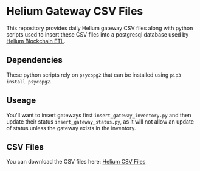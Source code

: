 # Helium Gateway CSV Files

This repository provides daily Helium gateway CSV files along with python scripts used to insert these CSV files into a postgresql database used by [Helium Blockchain ETL](https://github.com/helium/blockchain-etl "Helium Blockchain ETL").

## Dependencies

These python scripts rely on `psycopg2` that can be installed using `pip3 install psycopg2`.

## Useage

You'll want to insert gateways first `insert_gateway_inventory.py` and then update their status `insert_gateway_status.py`, as it will not allow an update of status unless the gateway exists in the inventory.

## CSV Files

You can download the CSV files here: [Helium CSV Files]({zipFileName} "Helium CSV Files")
